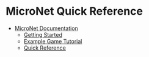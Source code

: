 # MicroNet Quick Reference

* [MicroNet Documentation](../index.md)
  * [Getting Started](..gettingstarted/index.md)
  * [Example Game Tutorial](../tutorial/index.md)
  * [Quick Reference](./index.md)
